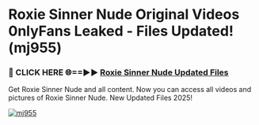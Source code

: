 # Roxie Sinner Nude Original Videos 0nlyFans Leaked - Files Updated! (mj955)

<h3>🔴 CLICK HERE 🌐==►► <a href="https://tinyurl.com/yrmya6cz" rel="nofollow">Roxie Sinner Nude Updated Files</a></h3>

Get Roxie Sinner Nude and all content. Now you can access all videos and pictures of Roxie Sinner Nude. New Updated Files 2025!

[![mj955](https://i.imgur.com/FMdXYCs.gif)](https://tinyurl.com/yrmya6cz)
